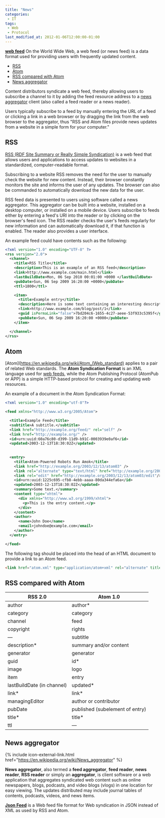 ```yaml
---
title: "News"
categories:
 - IT
tags:
 - Web
 - Protocol
last_modified_at: 2012-01-06T12:00:00-01:00
---
```


**[web feed](https://en.wikipedia.org/wiki/Web_feed)** On the World Wide Web, a web feed (or news feed) is a data format used for providing users with frequently updated content.

- [RSS](#rss)
- [Atom](#atom)
- [RSS compared with Atom](#rss-compared-with-atom)
- [News aggregator](#news-aggregator)

Content distributors syndicate a web feed, thereby allowing users to subscribe a channel to it by adding the feed resource address to a [news aggregator](https://en.wikipedia.org/wiki/News_aggregator) client (also called a feed reader or a news reader).

Users typically subscribe to a feed by manually entering the URL of a feed or clicking a link in a web browser or by dragging the link from the web browser to the aggregator, thus "RSS and Atom files provide news updates from a website in a simple form for your computer."

## RSS

[RSS (RDF Site Summary or Really Simple Syndication)](https://en.wikipedia.org/wiki/RSS) is a web feed that allows users and applications to access updates to websites in a standardized, computer-readable format.

Subscribing to a website RSS removes the need for the user to manually check the website for new content. Instead, their browser constantly monitors the site and informs the user of any updates. The browser can also be commanded to automatically download the new data for the user. 

RSS feed data is presented to users using software called a news aggregator. This aggregator can be built into a website, installed on a desktop computer, or installed on a mobile device. Users subscribe to feeds either by entering a feed's URI into the reader or by clicking on the browser's feed icon. The RSS reader checks the user's feeds regularly for new information and can automatically download it, if that function is enabled. The reader also provides a user interface.

An example feed could have contents such as the following:

```xml
<?xml version="1.0" encoding="UTF-8" ?>
<rss version="2.0">
  <channel>
    <title>RSS Title</title>
    <description>This is an example of an RSS feed</description>
    <link>http://www.example.com/main.html</link>
    <lastBuildDate>Mon, 06 Sep 2010 00:01:00 +0000 </lastBuildDate>
    <pubDate>Sun, 06 Sep 2009 16:20:00 +0000</pubDate>
    <ttl>1800</ttl>

    <item>
      <title>Example entry</title>
      <description>Here is some text containing an interesting description.</description>
      <link>http://www.example.com/blog/post/1</link>
      <guid isPermaLink="false">7bd204c6-1655-4c27-aeee-53f933c5395f</guid>
      <pubDate>Sun, 06 Sep 2009 16:20:00 +0000</pubDate>
    </item>

  </channel>
</rss>
```

## Atom

[Atom](https://en.wikipedia.org/wiki/Atom_(Web_standard) applies to a pair of related Web standards. The **Atom Syndication Format** is an XML language used for [web feeds](https://en.wikipedia.org/wiki/Web_feed), while the Atom Publishing Protocol (AtomPub or APP) is a simple HTTP-based protocol for creating and updating web resources.

An example of a document in the Atom Syndication Format: 

```xml
<?xml version="1.0" encoding="utf-8"?>

<feed xmlns="http://www.w3.org/2005/Atom">

  <title>Example Feed</title>
  <subtitle>A subtitle.</subtitle>
  <link href="http://example.org/feed/" rel="self" />
  <link href="http://example.org/" />
  <id>urn:uuid:60a76c80-d399-11d9-b91C-0003939e0af6</id>
  <updated>2003-12-13T18:30:02Z</updated>
  
  
  <entry>
    <title>Atom-Powered Robots Run Amok</title>
    <link href="http://example.org/2003/12/13/atom03" />
    <link rel="alternate" type="text/html" href="http://example.org/2003/12/13/atom03.html"/>
    <link rel="edit" href="http://example.org/2003/12/13/atom03/edit"/>
    <id>urn:uuid:1225c695-cfb8-4ebb-aaaa-80da344efa6a</id>
    <updated>2003-12-13T18:30:02Z</updated>
    <summary>Some text.</summary>
    <content type="xhtml">
      <div xmlns="http://www.w3.org/1999/xhtml">
        <p>This is the entry content.</p>
      </div>
    </content>
    <author>
      <name>John Doe</name>
      <email>johndoe@example.com</email>
    </author>
  </entry>

</feed>
```

The following tag should be placed into the head of an HTML document to provide a link to an Atom feed. 

```html
<link href="atom.xml" type="application/atom+xml" rel="alternate" title="Sitewide Atom feed" />
```

## RSS compared with Atom

| RSS 2.0 | Atom 1.0 |
| ------- | -------- |
| author | author* |
| category | category |
| channel | feed |
| copyright | rights |
| — | subtitle |
| description* | summary and/or content |
| generator | generator |
| guid | id* |
| image | logo |
| item | entry |
| lastBuildDate (in channel) | updated* |
| link* | link* |
| managingEditor | author or contributor |
| pubDate | published (subelement of entry) |
| title* | title* |
| ttl | — |

## News aggregator
{% include icon-external-link.html href="https://en.wikipedia.org/wiki/News_aggregator" %}

**News aggregator**, also termed a **feed aggregator**, **feed reader**, **news reader**, **RSS reader** or simply an **aggregator**, is client software or a web application that aggregates syndicated web content such as online newspapers, blogs, podcasts, and video blogs (vlogs) in one location for easy viewing. The updates distributed may include journal tables of contents, podcasts, videos, and news items.

**[Json Feed](https://en.wikipedia.org/wiki/JSON_Feed)** is a Web feed file format for Web syndication in JSON instead of XML as used by RSS and Atom.
